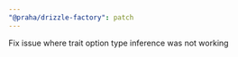 ```yaml
---
"@praha/drizzle-factory": patch
---
```


Fix issue where trait option type inference was not working
